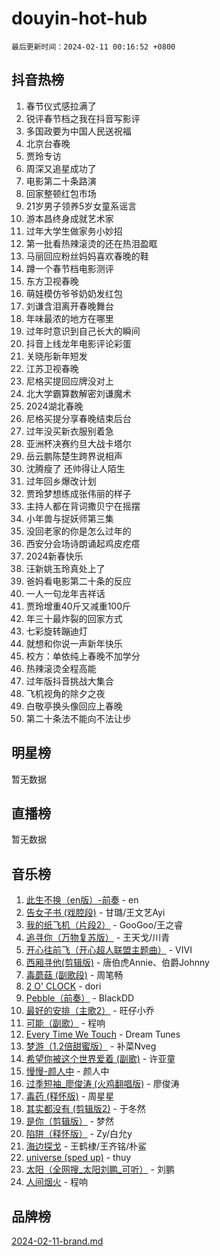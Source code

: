 # douyin-hot-hub

`最后更新时间：2024-02-11 00:16:52 +0800`

## 抖音热榜

1. 春节仪式感拉满了
1. 锐评春节档之我在抖音写影评
1. 多国政要为中国人民送祝福
1. 北京台春晚
1. 贾玲专访
1. 周深又追星成功了
1. 电影第二十条路演
1. 回家整顿红包市场
1. 21岁男子领养5岁女童系谣言
1. 游本昌终身成就艺术家
1. 过年大学生做家务小妙招
1. 第一批看热辣滚烫的还在热泪盈眶
1. 马丽回应粉丝妈妈喜欢春晚的鞋
1. 蹲一个春节档电影测评
1. 东方卫视春晚
1. 萌娃模仿爷爷奶奶发红包
1. 刘谦含泪离开春晚舞台
1. 年味最浓的地方在哪里
1. 过年时意识到自己长大的瞬间
1. 抖音上线龙年电影评论彩蛋
1. 关晓彤新年短发
1. 江苏卫视春晚
1. 尼格买提回应牌没对上
1. 北大学霸算数解密刘谦魔术
1. 2024湖北春晚
1. 尼格买提分享春晚结束后台
1. 过年没买新衣服别着急
1. 亚洲杯决赛约旦大战卡塔尔
1. 岳云鹏陈楚生跨界说相声
1. 沈腾瘦了 还帅得让人陌生
1. 过年回乡爆改计划
1. 贾玲梦想练成张伟丽的样子
1. 主持人都在背词撒贝宁在摇摆
1. 小年兽与捉妖师第三集
1. 没回老家的你是怎么过年的
1. 西安分会场诗朗诵起鸡皮疙瘩
1. 2024新春快乐
1. 汪新姚玉玲真处上了
1. 爸妈看电影第二十条的反应
1. 一人一句龙年吉祥话
1. 贾玲增重40斤又减重100斤
1. 年三十最炸裂的回家方式
1. 七彩旋转蹦迪灯
1. 就想和你说一声新年快乐
1. 校方：单依纯上春晚不加学分
1. 热辣滚烫全程高能
1. 过年版抖音挑战大集合
1. 飞机视角的除夕之夜
1. 白敬亭换头像回应上春晚
1. 第二十条法不能向不法让步

## 明星榜

暂无数据

## 直播榜

暂无数据

## 音乐榜

1. [此生不换（en版）-前奏](https://sf5-hl-cdn-tos.douyinstatic.com/obj/tos-cn-ve-2774/oMDvUGwhKrKYDEqXiMYEwxZqBWIJFA92CiLAO) - en
1. [告女子书 (戏腔段)](https://sf3-cdn-tos.douyinstatic.com/obj/tos-cn-ve-2774/osCCzFxWgstBDi92ZfBB4ht7gQENBmQMAl0eI6) - 甘璐/王文艺Ayi
1. [我的纸飞机（片段2）](https://sf5-hl-cdn-tos.douyinstatic.com/obj/tos-cn-ve-2774/oM2ZrKcg2CD5AeRB2gkeXOFB1IxAGJdZPazYHf) - GooGoo/王之睿
1. [追寻你（万物复苏版）](https://sf5-hl-cdn-tos.douyinstatic.com/obj/tos-cn-ve-2774/oYeAZJsbjIDit9APmBg8u6uDUQnHmoCf3gbo74) - 王天戈/川青
1. [开心往前飞（开心超人联盟主题曲）](https://sf5-hl-cdn-tos.douyinstatic.com/obj/tos-cn-ve-2774/9d8fb7c82cf1421fb93a9fe925275e0a) - VIVI
1. [西厢寻他(剪辑版)](https://sf5-hl-cdn-tos.douyinstatic.com/obj/tos-cn-ve-2774/oUsAVfAQKlRNxEv5qxvIB8o5qmIWUcXbzJKJhw) - 唐伯虎Annie、伯爵Johnny
1. [毒蘑菇 (副歌段)](https://sf5-hl-cdn-tos.douyinstatic.com/obj/tos-cn-ve-2774/ocDEUsfdLjxnlFXtfogBCiQCEqYB7QZgZ8VViM) - 周笔畅
1. [2 O' CLOCK](https://sf5-hl-cdn-tos.douyinstatic.com/obj/tos-cn-ve-2774/oIUBICeqlYQHTigCBOnCMlwBZJkgiBjt1oDfbg) - dori
1. [Pebble（前奏）](https://sf5-hl-cdn-tos.douyinstatic.com/obj/tos-cn-ve-2774/5e6913036e674b34b92df6abd1361f00) - BlackDD
1. [最好的安排（主歌2）](https://sf5-hl-cdn-tos.douyinstatic.com/obj/tos-cn-ve-2774/oMMZX1DuHpMwgoDztBmZswgQnbCeeANZxBHkFY) - 旺仔小乔
1. [可能（副歌）](https://sf5-hl-cdn-tos.douyinstatic.com/obj/tos-cn-ve-2774/cde1731888894259b333569393c2fb51) - 程响
1. [Every Time We Touch](https://sf6-cdn-tos.douyinstatic.com/obj/tos-cn-ve-2774/ogN6lUKQeBBfEVhIOMikG1CcJjugxk1tztZyhP) - Dream Tunes
1. [梦游（1.2倍甜蜜版）](https://sf5-hl-cdn-tos.douyinstatic.com/obj/tos-cn-ve-2774/o4gyAUm8hwufoEABmwVIiQtHsFuGzAEEWtNMzo) - 补菜Nveg
1. [希望你被这个世界爱着 (副歌)](https://sf5-hl-cdn-tos.douyinstatic.com/obj/tos-cn-ve-2774/oUHCmWQfZlE3QQBKBeD8rCFLpJzPgCpImhsxMt) - 许亚童
1. [慢慢-颜人中](https://sf5-hl-cdn-tos.douyinstatic.com/obj/tos-cn-ve-2774/ocjHNfBXdBxQNC8ZGAeoLMFTUgtBg8bkExunDC) - 颜人中
1. [过季短袖_廖俊涛 (火鸡翻唱版)](https://sf3-cdn-tos.douyinstatic.com/obj/tos-cn-ve-2774/ogQVJl0tRBKxQgZji7YClFEBrVDeHpPTWfCZbQ) - 廖俊涛
1. [毒药 (释怀版)](https://sf5-hl-cdn-tos.douyinstatic.com/obj/tos-cn-ve-2774/oYILMEAzspdZBIzy4frJNB8ZHPHWAhiwowd4Ad) - 周星星
1. [其实都没有 (剪辑版2)](https://sf5-hl-cdn-tos.douyinstatic.com/obj/tos-cn-ve-2774/oEBNQenHZtBhxYjGgUDQk0BCHTigQafgFlbQ7k) - 于冬然
1. [是你（剪辑版）](https://sf5-hl-cdn-tos.douyinstatic.com/obj/tos-cn-ve-2774/46019dae783c4c969944217fe1cfafc4) - 梦然
1. [陷阱（释怀版）](https://sf3-cdn-tos.douyinstatic.com/obj/tos-cn-ve-2774/oE8C21LeZrzKLDFfQYgMzx4GAIHageG5IzayY7) - Zy/白允y
1. [海边探戈](https://sf5-hl-cdn-tos.douyinstatic.com/obj/tos-cn-ve-2774/os9gE0VQCGqt6VQkZDyBBYvfSDY0QFe3vVmubn) - 王鹤棣/王齐铭/朴鲨
1. [universe (sped up)](https://sf5-hl-cdn-tos.douyinstatic.com/obj/tos-cn-ve-2774/oIQnurQLDCsdYeegkM4CKuVb23MZBXtX6QB8bv) - thuy
1. [太阳（全网搜_太阳刘鹏_可听）](https://sf3-cdn-tos.douyinstatic.com/obj/tos-cn-ve-2774/ogWbyIQnlBFImVbeDocRdCIYtBHlbJXgfZMvgz) - 刘鹏
1. [人间烟火](https://sf5-hl-cdn-tos.douyinstatic.com/obj/tos-cn-ve-2774/947983139f35446684610238bba8e7a9) - 程响

## 品牌榜

[2024-02-11-brand.md](2024-02-11-brand.md)

